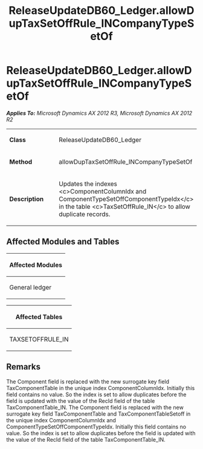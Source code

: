 ﻿---
title: ReleaseUpdateDB60_Ledger.allowDupTaxSetOffRule_INCompanyTypeSetOf
TOCTitle: ReleaseUpdateDB60_Ledger.allowDupTaxSetOffRule_INCompanyTypeSetOf
ms:assetid: 00620947-8548-b463-07e2-fa976359be74
ms:mtpsurl: https://msdn.microsoft.com/en-us/library/JJ684610(v=AX.60)
ms:contentKeyID: 49706307
ms.date: 05/18/2015
mtps_version: v=AX.60
---

# ReleaseUpdateDB60\_Ledger.allowDupTaxSetOffRule\_INCompanyTypeSetOf 


_**Applies To:** Microsoft Dynamics AX 2012 R3, Microsoft Dynamics AX 2012 R2_

<table>
<colgroup>
<col style="width: 50%" />
<col style="width: 50%" />
</colgroup>
<tbody>
<tr class="odd">
<td><p><strong>Class</strong></p></td>
<td><p>ReleaseUpdateDB60_Ledger</p></td>
</tr>
<tr class="even">
<td><p><strong>Method</strong></p></td>
<td><p>allowDupTaxSetOffRule_INCompanyTypeSetOf</p></td>
</tr>
<tr class="odd">
<td><p><strong>Description</strong></p></td>
<td><p>Updates the indexes &lt;c&gt;ComponentColumnIdx and ComponentTypeSetOffComponentTypeIdx&lt;/c&gt; in the table &lt;c&gt;TaxSetOffRule_IN&lt;/c&gt; to allow duplicate records.</p></td>
</tr>
</tbody>
</table>


## Affected Modules and Tables

<table>
<colgroup>
<col style="width: 100%" />
</colgroup>
<thead>
<tr class="header">
<th><p>Affected Modules</p></th>
</tr>
</thead>
<tbody>
<tr class="odd">
<td><p>General ledger</p></td>
</tr>
</tbody>
</table>


<table>
<colgroup>
<col style="width: 100%" />
</colgroup>
<thead>
<tr class="header">
<th><p>Affected Tables</p></th>
</tr>
</thead>
<tbody>
<tr class="odd">
<td><p>TAXSETOFFRULE_IN</p></td>
</tr>
</tbody>
</table>


## Remarks

The Component field is replaced with the new surrogate key field TaxComponentTable in the unique index ComponentColumnIdx. Initially this field contains no value. So the index is set to allow duplicates before the field is updated with the value of the RecId field of the table TaxComponentTable\_IN. The Component field is replaced with the new surrogate key field TaxComponentTable and TaxComponentTableSetoff in the unique index ComponentColumnIdx and ComponentTypeSetOffComponentTypeIdx. Initially this field contains no value. So the index is set to allow duplicates before the field is updated with the value of the RecId field of the table TaxComponentTable\_IN.

  


